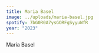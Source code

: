 ```yaml
---
title: Maria Basel
image: ../uploads/maria-basel.jpg
spotify: 7bG0R0A7ysGORFgSyyuWfR
year: "2023"
---
```

Maria Basel